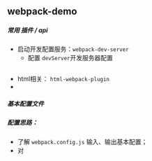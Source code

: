 ## webpack-demo

##### 常用 插件 / api
+ 启动开发配置服务：`webpack-dev-server`
    + 配置 `devServer`开发服务器配置
    ```javascript
    
    ```
+ html相关： `html-webpack-plugin`
+ 


##### 基本配置文件







##### 配置思路：
+ 了解 `webpack.config.js` 输入、输出基本配置；
+ 对

